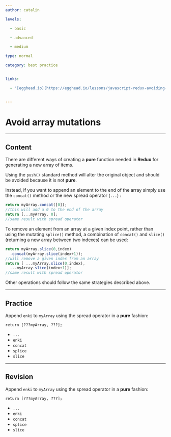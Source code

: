 ```yaml
---
author: catalin

levels:

  - basic

  - advanced

  - medium

type: normal

category: best practice


links:

  - '[egghead.io](https://egghead.io/lessons/javascript-redux-avoiding-array-mutations-with-concat-slice-and-spread){website}'


---
```


# Avoid array mutations 

---
## Content

There are different ways of creating a **pure** function needed in **Redux** for generating a new array of items.

Using the `push()` standard method will alter the original object and should be avoided because it is not **pure**.

Instead, if you want to append an element to the end of the array simply use the `concat()` method or the new spread operator (`...`) :

```javascript
return myArray.concat([0]);
//this will add a 0 to the end of the array
return [...myArray, 0];
//same result with spread operator
``` 
To remove an element from an array at a given index point, rather than using the mutating `splice()` method, a combination of `concat()` and  `slice()` (returning a new array between two indexes) can  be used:
```javascript
return myArray.slice(0,index)
  .concat(myArray.slice(index+1));
//will remove a given index from an array
return [ ...myArray.slice(0,index),
  ...myArray.slice(index+1)];
//same result with spread operator

```
Other operations should follow the same strategies described above.

---
## Practice

Append `enki` to `myArray` using the spread operator in a **pure** fashion:
```
return [???myArray, ???];
```


* `...`
* `enki`
* `concat`
* `splice`
* `slice`

---
## Revision

Append `enki` to `myArray` using the spread operator in a **pure** fashion:
```
return [???myArray, ???];
```


* `...`
* `enki`
* `concat`
* `splice`
* `slice`

 
